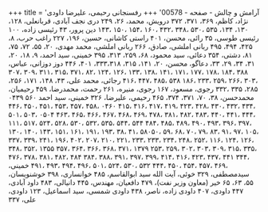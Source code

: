 +++
title = 'آرامش و چالش - صفحه - 00578'
+++
رفسنجانی رحیمی، علیرضا داودی نژاد، کاظم، ۳۶۹، ۳۷۱، ۳۷۲ درویش، محمد، ۲۶، ۲۴۹ دری نجف آبادی، قربانعلی، ۱۲۸، ۱۳۰، ۱۳۴، ۵۳۵ ،۵۳۰ ،۳۴۸ ،۴۳۲ ،۱۶۰ ،۱۵۴ ،۱۵۰ ،۱۴۳ دین پرور، ۴۳ رئیسی زاده، ۱۰۰ رئیسی طوسی، ۳۵ رائی، محسن، ۴۰۱ راستی کاشانی، حسین، ۱۹۶، ۲۲۷ راغب حرب، ۸، ۴۲۵، ۴۹۴، ۴۹۵ ربانی املشی، صادق، ۲۶۶ ربانی املشی، محمد مهدی، ۲۰، ۵۵، ۷۲، ۷۵، ۸۱، دشتی، ۳۵۴ دعائی، سید محمود، ۶۸، ۲۵۹، ۳۱۳، ۳۹۵ خمینی، سید احمد، ۹، ۱۸، ۲۰، ۳۱، ۳۴، ۲۹، ۳۳، دعاگو، محسن، ۲۰، ۱۴۱، ۳۱۵، ۳۳۳،۳۱۸، ۴۰۱، ۴۴۶ دوز دوزانی، عباس، ۳۸۸ ،۱۸۴ ،۱۷۸ ،۱۷۷ ،۱۷۱ ،۱۴۱ ،۱۳۸ ،۱۳۳ ،۱۲۶ ،۱۲۴ ،۸۲ ،۳۷۱ ،۳۱۵ ،۳۱۱ ،۳۰۹ ،۳۰۷ ،۳۰۳ ،۲۶۶ ،۲۵۹ ،۲۳۳ ،۱۸۶ ۵۳۸ ،۴۸۵ ،۴۴۷ ،۴۱۶ رجائی، محمد علی، ۴۳، ۱۴۸، ۱۷۱، ۲۵۶، ۲۸۵، ۳۳۵ ،۳۳۲ رجوی، مسعود، ۱۶۷ رجوی، منیره، ۲۶۱ رحمت، محمدرضا، ۴۵۹ رحیمیان، محمدحسن، ۳۸، ۷۰، ۳۷۱، ۳۷۴، ۴۶۵ رحیمی، علیرضا، ۳۲۶ خمینی، سید احمد ۵۶۰ ۰۴۳۹ ،۴۳۴ ،۴۳۲ ،۴۳۰ ،۴۲۸ ،۴۲۳ ،۴۱۹ ،۴۱۷ ،۴۱۶ ،۴۱۵ ۰۴۶۰ ،۴۵۸ ،۴۵۷ ،۴۵۳ ،۴۵۱ ،۴۵۰ ،۴۴۶ ،۴۴۴ ،۴۴۱ ،۴۴۰ ،۴۸۳ ،۴۸۲ ،۳۸۱ ،۴۷۸ ،۴۶۹ ،۴۶۸ ،۴۶۷ ،۴۶۶ ،۴۶۵ ،۴۶۳ ۰۵۰۴ ،۵۰۳ ،۵۰۱ ،۳۹۷ ،۳۹۶ ،۴۹۳ ،۴۹۰ ،۴۸۹ ،۴۸۵ ،۴۸۴ ۵۴۴ ،۵۴۴ ،۵۳۵ ،۵۳۲ ،۵۳۰ ،۵۲۸ ،۵۲۴ ،۵۱۷ ،۱۱۱ ،۱۰۵ ،۹۷ ،۹۱ ،۸۳ ،۷۹ ،۷۰ ،۶۸ ،۵۹ ،۵۸۰۵۰ ،۴۱ ،۳۸ ،۱۹۳ ،۱۹۱ ،۱۶۱ ،۱۵۱ ،۱۴۳ ،۱۴۰ ،۱۳۰ ،۱۲۶ ،۱۲۴ ،۱۱۶ ،۲۵۲ ،۲۴۸ ،۲۳۴ ،۲۳۳ ،۲۳۳ ،۲۲۱ ،۲۱۰ ،۲۰۷ ،۴۰۲ ،۱۹۶ ،۲۴۱ ،۳۳۹ ،۳۳۷ ،۳۳۵ ،۳۱۵ ،۳۰۹ ،۳۰۳ ،۳۰۲ ،۲۵۹ ،۲۵۳ ۱۳۷۹ ،۳۷۱ ،۳۶۸ ،۳۶۶ ،۳۶۴ ،۳۵۷ ۱۳۵۵ ،۳۵۲ ،۳۴۸ ،۳۴۴ ۴۴۱ ،۴۳۷ ،۴۲۳ ،۴۱۶ ،۴۱۴ ،۳۹۹ ،۳۹۷ ،۳۹۱ ،۳۸۸ ،۳۸۴ ۴۸۴ ،۴۸۲ ،۳۸۱ ،۳۷۸ ،۴۷۶ ،۴۶۹ ،۴۵۷ ،۴۵۴ ،۴۵۰ ،۴۴۴ ۵۳۲ ،۵۳۰ ،۵۲۴ ،۵۰۱ ،۴۹۶ ،۴۹۴ ،۴۹۳ ،۴۹۱ خمینی، سیدمصطفی، ۳۲۹ خوئی، آیت الله سید ابوالقاسم، ۴۸۵ خوانساری، ۳۹۸ خوشنویسان، ۵۵، ۶۳، ۶۵ خیر (معاون وزیر نفت)، ۴۷۹ دافعیان، مهندس، ۴۴۵ دانیالی، ۴۸۳ داود آبادی، ۴۴۷ داودی، ۴۰۷ داودی زاده، ناصر، ۴۳۸ داودی شمسی، سید اسماعیل، ۱۲۳ داودی، علی، ۳۳۷